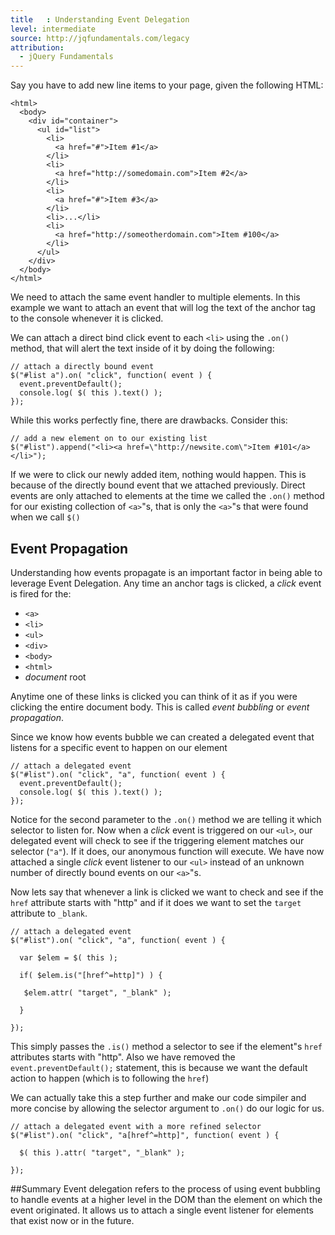 ```yaml
---
title   : Understanding Event Delegation
level: intermediate
source: http://jqfundamentals.com/legacy
attribution: 
  - jQuery Fundamentals
---
```


Say you have to add new line items to your page, given the following HTML:
```
<html>
  <body>
    <div id="container">
      <ul id="list">
        <li>
          <a href="#">Item #1</a>
        </li>
        <li>
          <a href="http://somedomain.com">Item #2</a>
        </li>
        <li>
          <a href="#">Item #3</a>
        </li>
        <li>...</li>
        <li>
          <a href="http://someotherdomain.com">Item #100</a>
        </li>
      </ul>
    </div>
  </body>
</html>
```

We need to attach the same event handler to multiple elements.  In this example we want to attach an event that will log the text of the anchor tag to the console whenever it is clicked.

We can attach a direct bind click event to each `<li>` using the `.on()` method, that will alert the text inside of it by doing the following:
```
// attach a directly bound event
$("#list a").on( "click", function( event ) {
  event.preventDefault();
  console.log( $( this ).text() );
});
```

While this works perfectly fine, there are drawbacks.  Consider this:
```
// add a new element on to our existing list
$("#list").append("<li><a href=\"http://newsite.com\">Item #101</a></li>");
```
If we were to click our newly added item, nothing would happen.  This is because of the directly bound event that we attached previously.  Direct events are only attached to elements at the time we called the `.on()` method for our existing collection of `<a>`"s, that is only the `<a>`"s that were found when we call `$()`

## Event Propagation
Understanding how events propagate is an important factor in being able to leverage Event Delegation.  Any time an anchor tags is clicked, a *click* event is fired for the:

* `<a>`
* `<li>`
* `<ul>`
* `<div>`
* `<body>`
* `<html>`
* *document* root

Anytime one of these links is clicked you can think of it as if you were clicking the entire document body.  This is called *event bubbling* or *event propagation*.

Since we know how events bubble we can created a delegated event that listens for a specific event to happen on our element
```
// attach a delegated event
$("#list").on( "click", "a", function( event ) {
  event.preventDefault();
  console.log( $( this ).text() );
});
```
Notice for the second parameter to the `.on()` method we are telling it which selector to listen for.  Now when a *click* event is triggered on our `<ul>`, our delegated event will check to see if the triggering element matches our selector (`"a"`).  If it does, our anonymous function will execute. We have now attached a single *click* event listener to our `<ul>` instead of an unknown number of directly bound events on our `<a>`"s.

Now lets say that whenever a link is clicked we want to check and see if the `href` attribute starts with "http" and if it does we want to set the `target` attribute to `_blank`.
```
// attach a delegated event
$("#list").on( "click", "a", function( event ) {

  var $elem = $( this );

  if( $elem.is("[href^=http]") ) {

   $elem.attr( "target", "_blank" );

  }

});
```
This simply passes the `.is()` method a selector to see if the element"s `href` attributes starts with "http".  Also we have removed the `event.preventDefault();` statement, this is because we want the default action to happen (which is to following the `href`)

We can actually take this a step further and make our code simpiler and more concise by allowing the selector argument to `.on()` do our logic for us.
```
// attach a delegated event with a more refined selector
$("#list").on( "click", "a[href^=http]", function( event ) {

  $( this ).attr( "target", "_blank" );

});
```

##Summary
Event delegation refers to the process of using event bubbling to handle events at a higher level in the DOM than the element on which the event originated.  It allows us to attach a single event listener for elements that exist now or in the future.
